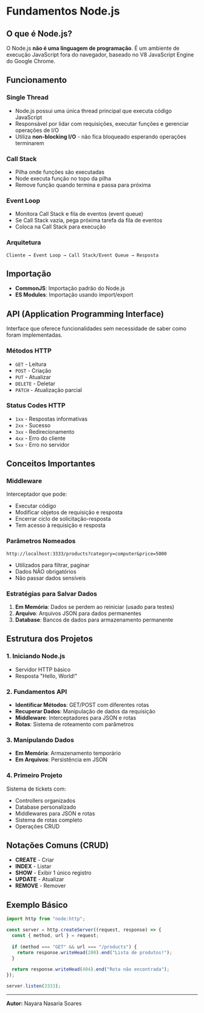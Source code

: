# Fundamentos Node.js

## O que é Node.js?

O Node.js **não é uma linguagem de programação**. É um ambiente de execução JavaScript fora do navegador, baseado no V8 JavaScript Engine do Google Chrome.

## Funcionamento

### Single Thread
- Node.js possui uma única thread principal que executa código JavaScript
- Responsável por lidar com requisições, executar funções e gerenciar operações de I/O
- Utiliza **non-blocking I/O** - não fica bloqueado esperando operações terminarem

### Call Stack
- Pilha onde funções são executadas
- Node executa função no topo da pilha
- Remove função quando termina e passa para próxima

### Event Loop
- Monitora Call Stack e fila de eventos (event queue)
- Se Call Stack vazia, pega próxima tarefa da fila de eventos
- Coloca na Call Stack para execução

### Arquitetura
```
Cliente → Event Loop → Call Stack/Event Queue → Resposta
```

## Importação

- **CommonJS**: Importação padrão do Node.js
- **ES Modules**: Importação usando import/export

## API (Application Programming Interface)

Interface que oferece funcionalidades sem necessidade de saber como foram implementadas.

### Métodos HTTP
- `GET` - Leitura
- `POST` - Criação  
- `PUT` - Atualizar
- `DELETE` - Deletar
- `PATCH` - Atualização parcial

### Status Codes HTTP
- `1xx` - Respostas informativas
- `2xx` - Sucesso
- `3xx` - Redirecionamento
- `4xx` - Erro do cliente
- `5xx` - Erro no servidor

## Conceitos Importantes

### Middleware
Interceptador que pode:
- Executar código
- Modificar objetos de requisição e resposta
- Encerrar ciclo de solicitação-resposta
- Tem acesso à requisição e resposta

### Parâmetros Nomeados
```
http://localhost:3333/products?category=computer&price=5000
```
- Utilizados para filtrar, paginar
- Dados NÃO obrigatórios
- Não passar dados sensíveis

### Estratégias para Salvar Dados

1. **Em Memória**: Dados se perdem ao reiniciar (usado para testes)
2. **Arquivo**: Arquivos JSON para dados permanentes
3. **Database**: Bancos de dados para armazenamento permanente

## Estrutura dos Projetos

### 1. Iniciando Node.js
- Servidor HTTP básico
- Resposta "Hello, World!"

### 2. Fundamentos API
- **Identificar Métodos**: GET/POST com diferentes rotas
- **Recuperar Dados**: Manipulação de dados da requisição
- **Middleware**: Interceptadores para JSON e rotas
- **Rotas**: Sistema de roteamento com parâmetros

### 3. Manipulando Dados
- **Em Memória**: Armazenamento temporário
- **Em Arquivos**: Persistência em JSON

### 4. Primeiro Projeto
Sistema de tickets com:
- Controllers organizados
- Database personalizado
- Middlewares para JSON e rotas
- Sistema de rotas completo
- Operações CRUD

## Notações Comuns (CRUD)
- **CREATE** - Criar
- **INDEX** - Listar
- **SHOW** - Exibir 1 único registro
- **UPDATE** - Atualizar
- **REMOVE** - Remover

## Exemplo Básico

```javascript
import http from "node:http";

const server = http.createServer((request, response) => {
  const { method, url } = request;
  
  if (method === "GET" && url === "/products") {
    return response.writeHead(200).end("Lista de produtos!");
  }
  
  return response.writeHead(404).end("Rota não encontrada");
});

server.listen(3333);
```

---

**Autor:** Nayara Nasaria Soares
